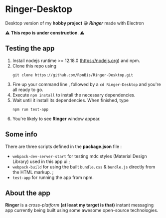 # Ringer-Desktop
Desktop version of my __hobby project__ :grinning:  __*Ringer*__  made with Electron

:warning: **This repo is under construction**. :warning:

## Testing the app 
1. Install nodejs runtime >= 12.18.0 (https://nodejs.org) and npm.
2. Clone this repo using
    ```
    git clone https://github.com/RonBis/Ringer-Desktop.git
    ```
3. Fire up your command line , followed by a `cd Ringer-Desktop` and you're all ready to go.
4. Execute `npm install` to install the necessary dependencies.
5. Wait until it install its dependencies. When finished, type 
    ```
    npm run test-app
    ```
6. You're likely to see __Ringer__ window appear.

## Some info
There are three scripts defined in the __package.json__ file : 
*   `webpack-dev-server-start` for testing mdc styles (Material Design Library) used in this app ui ; 
*   `webpack-build` for using the built `bundle.css` & `bundle.js` directly from the HTML markup. ; 
*   `test-app` for running the app from npm.

## About the app
**Ringer** is a *cross-platform* **(at least my target is that)** instant messaging app currently being built using some awesome open-source technologies.

<!-- ## How can you contribute ?
I am a newbie in web development and have a great passion for exploring new technologies. So if anyone have any interest in my hobby project, you're welcome. Feel free to contact me on  -->
